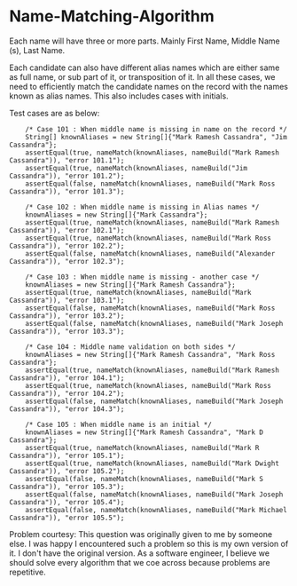 # Name-Matching-Algorithm

Each name will have three or more parts.
Mainly First Name, Middle Name (s), Last Name.

Each candidate can also have different alias names which are either same as full name, or sub part of it, or transposition of it.
In all these cases, we need to efficiently match the candidate names on the record with the names known as alias names.
This also includes cases with initials.

Test cases are as below:


        /* Case 101 : When middle name is missing in name on the record */
        String[] knownAliases = new String[]{"Mark Ramesh Cassandra", "Jim Cassandra"};
        assertEqual(true, nameMatch(knownAliases, nameBuild("Mark Ramesh Cassandra")), "error 101.1");
        assertEqual(true, nameMatch(knownAliases, nameBuild("Jim Cassandra")), "error 101.2");
        assertEqual(false, nameMatch(knownAliases, nameBuild("Mark Ross Cassandra")), "error 101.3");

        /* Case 102 : When middle name is missing in Alias names */
        knownAliases = new String[]{"Mark Cassandra"};
        assertEqual(true, nameMatch(knownAliases, nameBuild("Mark Ramesh Cassandra")), "error 102.1");
        assertEqual(true, nameMatch(knownAliases, nameBuild("Mark Ross Cassandra")), "error 102.2");
        assertEqual(false, nameMatch(knownAliases, nameBuild("Alexander Cassandra")), "error 102.3");

        /* Case 103 : When middle name is missing - another case */
        knownAliases = new String[]{"Mark Ramesh Cassandra"};
        assertEqual(true, nameMatch(knownAliases, nameBuild("Mark Cassandra")), "error 103.1");
        assertEqual(false, nameMatch(knownAliases, nameBuild("Mark Ross Cassandra")), "error 103.2");
        assertEqual(false, nameMatch(knownAliases, nameBuild("Mark Joseph Cassandra")), "error 103.3");

        /* Case 104 : Middle name validation on both sides */
        knownAliases = new String[]{"Mark Ramesh Cassandra", "Mark Ross Cassandra"};
        assertEqual(true, nameMatch(knownAliases, nameBuild("Mark Ramesh Cassandra")), "error 104.1");
        assertEqual(true, nameMatch(knownAliases, nameBuild("Mark Ross Cassandra")), "error 104.2");
        assertEqual(false, nameMatch(knownAliases, nameBuild("Mark Joseph Cassandra")), "error 104.3");

        /* Case 105 : When middle name is an initial */
        knownAliases = new String[]{"Mark Ramesh Cassandra", "Mark D Cassandra"};
        assertEqual(true, nameMatch(knownAliases, nameBuild("Mark R Cassandra")), "error 105.1");
        assertEqual(true, nameMatch(knownAliases, nameBuild("Mark Dwight Cassandra")), "error 105.2");
        assertEqual(false, nameMatch(knownAliases, nameBuild("Mark S Cassandra")), "error 105.3");
        assertEqual(false, nameMatch(knownAliases, nameBuild("Mark Joseph Cassandra")), "error 105.4");
        assertEqual(false, nameMatch(knownAliases, nameBuild("Mark Michael Cassandra")), "error 105.5");
        
        
Problem courtesy: This question was originally given to me by someone else. I was happy I encountered such a problem so this is my own version of it. I don't have the original version. As a software engineer, I believe we should solve every algorithm that we coe across because problems are repetitive.
